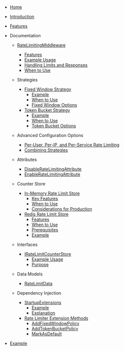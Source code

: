 - [Home](/)
- [Introduction](README.md#introduction)
- [Features](README.md#features)
- Documentation
  - [RateLimitingMiddleware](RateLimitingMiddleware.md)
    - [Features](RateLimitingMiddleware.md#features)
    - [Example Usage](RateLimitingMiddleware.md#example-usage)
    - [Handling Limits and Responses](RateLimitingMiddleware.md#handling-limits-and-responses)
    - [When to Use](RateLimitingMiddleware.md#when-to-use)
  - Strategies
    - [Fixed Window Strategy](FixedWindowRateStrategy.md#fixed-window-rate-limiting-strategy)
      - [Example](FixedWindowRateStrategy.md#example-how-to-use-fixedwindowratestrategy)
      - [When to Use](FixedWindowRateStrategy.md#when-to-use)
      - [Fixed Window Options](FixedWindowOptions.md)
    - [Token Bucket Strategy](TokenBucketRateStrategy.md#token-bucket-rate-limiting-strategy)
      - [Example](TokenBucketRateStrategy.md#example-how-to-use-tokenbucketratestrategy)
      - [When to Use](TokenBucketRateStrategy.md#when-to-use)
      - [Token Bucket Options](TokenBucketOptions.md)

  - Advanced Configuration Options
    - [Per-User, Per-IP, and Per-Service Rate Limiting](AdvancedConfigurationOptions.md#per-user-per-ip-and-per-service-rate-limiting)
    - [Combining Strategies](CombiningStrategy.md#combining-rate-limiting-strategies)

  - Attributes
    - [DisableRateLimitingAttribute](DisableRateLimitingAttribute.md#disableratelimitingattribute)
    - [EnableRateLimitingAttribute](EnableRateLimitingAttribute.md#enableratelimitingattribute)

  - Counter Store
    - [In-Memory Rate Limit Store](InMemoryRateLimitCounterStore.md)
      - [Key Features](InMemoryRateLimitCounterStore.md#key-features)
      - [When to Use](InMemoryRateLimitCounterStore.md#when-to-use)
      - [Considerations for Production](InMemoryRateLimitCounterStore.md#considerations-for-production)
    - [Redis Rate Limit Store](RedisRateLimitCounterStore.md#redis-rate-limit-store-redisratelimitcounterstore)
      - [Features](RedisRateLimitCounterStore.md#features)
      - [When to Use](RedisRateLimitCounterStore.md#when-to-use)
      - [Prerequisites](RedisRateLimitCounterStore.md#prerequisites)
      - [Example](RedisRateLimitCounterStore.md#example)

  - Interfaces
    - [IRateLimitCounterStore](IRateLimitCounterStore.md#iratelimitcounterstore-interface)
      - [Example Usage](IRateLimitCounterStore.md#example-usage)
      - [Purpose](IRateLimitCounterStore.md#purpose)

  - Data Models
    - [RateLimitData](RateLimitData.md#rate-limit-data-ratelimitdata)

  - Dependency Injection
    - [StartupExtensions](StartupExtensions.md#registering-rate-limiter-in-dependency-injection)
      - [Example](StartupExtensions.md#example)
      - [Explanation](StartupExtensions.md#explanation)
    - [Rate Limiter Extension Methods](RateLimiterExtensions.md)
      - [AddFixedWindowPolicy](RateLimiterExtensions.md#addfixedwindowpolicy)
      - [AddTokenBucketPolicy](RateLimiterExtensions.md#addtokenbucketpolicy)
      - [MarkAsDefault](RateLimiterExtensions.md#markasdefault)

- [Example](README.md#example)    